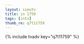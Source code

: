 ```yaml
--- 
layout: sieutv
title: in 1759
tags: [intv]
thumb_re: q7t11759
---
```

{% include tvadv key="q7t11759" %} 
